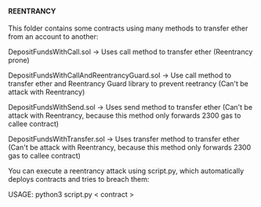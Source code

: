 #### REENTRANCY

This folder contains some contracts using many methods to transfer ether from an account to another:

DepositFundsWithCall.sol -> Uses call method to transfer ether (Reentrancy prone)

DepositFundsWithCallAndReentrancyGuard.sol -> Use call method to transfer ether and Reentrancy Guard library to prevent reetrancy (Can't be attack with Reentrancy)

DepositFundsWithSend.sol -> Uses send method to transfer ether (Can't be attack with Reentrancy, because this method only forwards 2300 gas to callee contract)

DepositFundsWithTransfer.sol -> Uses transfer method to transfer ether (Can't be attack with Reentrancy, because this method only forwards 2300 gas to callee contract)

You can execute a reentrancy attack using script.py, which automatically deploys contracts and tries to breach them:

USAGE: python3 script.py < contract >